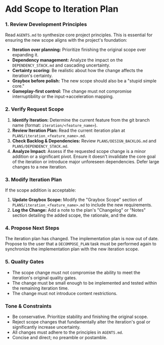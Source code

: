 # Add Scope to Iteration Plan

### 1. Review Development Principles

Read `AGENTS.md` to synthesize core project principles. This is essential for ensuring the new scope aligns with the project's foundation:
-   **Iteration over planning:** Prioritize finishing the original scope over expanding it.
-   **Dependency management:** Analyze the impact on the `DEPENDENCY_STACK.md` and cascading uncertainty.
-   **Certainty scoring:** Be realistic about how the change affects the iteration's certainty.
-   **Graybox before polish:** The new scope should also be a "stupid simple core."
-   **Gameplay-first control:** The change must not compromise interruptibility or the input→acceleration mapping.

### 2. Verify Request Scope

1.  **Identify Iteration:** Determine the current feature from the git branch name (format: `iteration/<feature_name>`).
2.  **Review Iteration Plan:** Read the current iteration plan at `PLANS/iteration_<feature_name>.md`.
3.  **Check Backlog & Dependencies:** Review `PLANS/DESIGN_BACKLOG.md` and `PLANS/DEPENDENCY_STACK.md`.
4.  **Analyze Impact:** Assess if the requested scope change is a minor addition or a significant pivot. Ensure it doesn't invalidate the core goal of the iteration or introduce major unforeseen dependencies. Defer large changes to a new iteration.

### 3. Modify Iteration Plan

If the scope addition is acceptable:

1.  **Update Graybox Scope:** Modify the "Graybox Scope" section of `PLANS/iteration_<feature_name>.md` to include the new requirements.
2.  **Log the Change:** Add a note to the plan's "Changelog" or "Notes" section detailing the added scope, the rationale, and the date.

### 4. Propose Next Steps

The iteration plan has changed. The implementation plan is now out of date. Propose to the user that a `DECOMPOSE_PLAN` task must be performed again to synchronize the implementation plan with the new iteration scope.

### 5. Quality Gates

-   The scope change must not compromise the ability to meet the iteration's original quality gates.
-   The change must be small enough to be implemented and tested within the remaining iteration time.
-   The change must not introduce content restrictions.

### Tone & Constraints

-   Be conservative. Prioritize stability and finishing the original scope.
-   Reject scope changes that fundamentally alter the iteration's goal or significantly increase uncertainty.
-   All changes must adhere to the principles in `AGENTS.md`.
-   Concise and direct; no preamble or postamble.